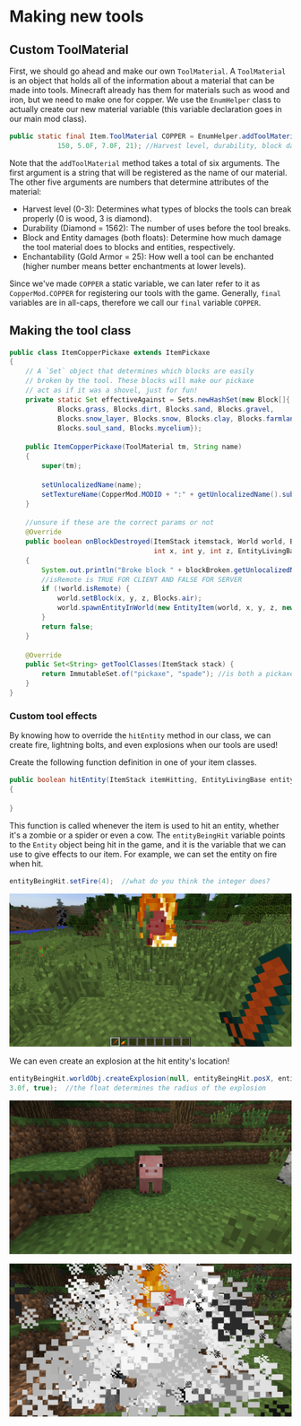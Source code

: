 # Making new tools

## Custom ToolMaterial

First, we should go ahead and make our own `ToolMaterial`. A `ToolMaterial` is an object that holds all of the information about a material that can be made into tools. Minecraft already has them for materials such as wood and iron, but we need to make one for copper. We use the `EnumHelper` class to actually create our new material variable (this variable declaration goes in our main mod class).

```java
public static final Item.ToolMaterial COPPER = EnumHelper.addToolMaterial("copper_tool", 2,
            150, 5.0F, 7.0F, 21); //Harvest level, durability, block damage, entity damage, enchantability
```

Note that the `addToolMaterial` method takes a total of six arguments. The first argument is a string that will be registered as the name of our material. The other five arguments are numbers that determine attributes of the material:  

* Harvest level (0-3): Determines what types of blocks the tools can break properly (0 is wood, 3 is diamond).  
* Durability (Diamond = 1562): The number of uses before the tool breaks.  
* Block and Entity damages (both floats): Determine how much damage the tool material does to blocks and entities, respectively.  
* Enchantability (Gold Armor = 25): How well a tool can be enchanted (higher number means better enchantments at lower levels).  

Since we've made `COPPER` a static variable, we can later refer to it as `CopperMod.COPPER` for registering our tools with the game. Generally, `final` variables are in all-caps, therefore we call our `final` variable `COPPER`.

## Making the tool class

```java
public class ItemCopperPickaxe extends ItemPickaxe
{
    // A `Set` object that determines which blocks are easily
    // broken by the tool. These blocks will make our pickaxe
    // act as if it was a shovel, just for fun!
    private static Set effectiveAgainst = Sets.newHashSet(new Block[]{
            Blocks.grass, Blocks.dirt, Blocks.sand, Blocks.gravel,
            Blocks.snow_layer, Blocks.snow, Blocks.clay, Blocks.farmland,
            Blocks.soul_sand, Blocks.mycelium});

    public ItemCopperPickaxe(ToolMaterial tm, String name)
    {
        super(tm);

        setUnlocalizedName(name);
        setTextureName(CopperMod.MODID + ":" + getUnlocalizedName().substring(5));
    }

    //unsure if these are the correct params or not
    @Override
    public boolean onBlockDestroyed(ItemStack itemstack, World world, Block blockBroken,
                                    int x, int y, int z, EntityLivingBase player)
    {
        System.out.println("Broke block " + blockBroken.getUnlocalizedName());
        //isRemote is TRUE FOR CLIENT AND FALSE FOR SERVER
        if (!world.isRemote) {
            world.setBlock(x, y, z, Blocks.air);
            world.spawnEntityInWorld(new EntityItem(world, x, y, z, new ItemStack(Blocks.obsidian, 1)));
        }
        return false;
    }

    @Override
    public Set<String> getToolClasses(ItemStack stack) {
        return ImmutableSet.of("pickaxe", "spade"); //is both a pickaxe and spade
    }
}
```

### Custom tool effects
By knowing how to override the `hitEntity` method in our class, we can create fire, lightning bolts, and even explosions when our tools are used!

Create the following function definition in one of your item classes.

```java
public boolean hitEntity(ItemStack itemHitting, EntityLivingBase entityBeingHit, EntityLivingBase entityHitting)
{

}
```

This function is called whenever the item is used to hit an entity, whether it's a zombie or a spider or even a cow. The `entityBeingHit` variable points to the `Entity` object being hit in the game, and it is the variable that we can use to give effects to our item. For example, we can set the entity on fire when hit.

```java
entityBeingHit.setFire(4);  //what do you think the integer does?
```

![Fire on hitting pig](images/section_3/sword_hit_fire.png)

We can even create an explosion at the hit entity's location!

```java
entityBeingHit.worldObj.createExplosion(null, entityBeingHit.posX, entityBeingHit.posY, entityBeingHit.posZ,
3.0f, true);  //the float determines the radius of the explosion
```

![Before hitting pig](images/section_3/sword_hit_explosion_pre.png)

![Explosion on hitting pig](images/section_3/sword_hit_explosion.png)
